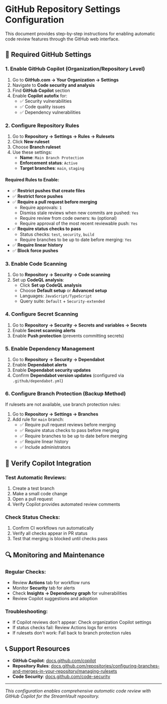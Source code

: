 # GitHub Repository Settings Configuration

This document provides step-by-step instructions for enabling automatic code review features through the GitHub web interface.

## 🔧 Required GitHub Settings

### 1. Enable GitHub Copilot (Organization/Repository Level)

1. Go to **GitHub.com → Your Organization → Settings**
2. Navigate to **Code security and analysis**
3. Find **GitHub Copilot** section
4. Enable **Copilot autofix** for:
   - ✅ Security vulnerabilities
   - ✅ Code quality issues 
   - ✅ Dependency vulnerabilities

### 2. Configure Repository Rules

1. Go to **Repository → Settings → Rules → Rulesets**
2. Click **New ruleset**
3. Choose **Branch ruleset**
4. Use these settings:
   - **Name**: `Main Branch Protection`
   - **Enforcement status**: `Active`
   - **Target branches**: `main`, `staging`

#### Required Rules to Enable:
- ✅ **Restrict pushes that create files**
- ✅ **Restrict force pushes**
- ✅ **Require a pull request before merging**
  - Require approvals: `1`
  - Dismiss stale reviews when new commits are pushed: `Yes`
  - Require review from code owners: `No` (optional)
  - Require approval of the most recent reviewable push: `Yes`
- ✅ **Require status checks to pass**
  - Status checks: `test`, `security`, `build`
  - Require branches to be up to date before merging: `Yes`
- ✅ **Require linear history**
- ✅ **Block force pushes**

### 3. Enable Code Scanning

1. Go to **Repository → Security → Code scanning**
2. Set up **CodeQL analysis**:
   - Click **Set up CodeQL analysis**
   - Choose **Default setup** or **Advanced setup**
   - Languages: `JavaScript/TypeScript`
   - Query suite: `Default` + `Security-extended`

### 4. Configure Secret Scanning

1. Go to **Repository → Security → Secrets and variables → Secrets**
2. Enable **Secret scanning alerts**
3. Enable **Push protection** (prevents committing secrets)

### 5. Enable Dependency Management

1. Go to **Repository → Security → Dependabot**
2. Enable **Dependabot alerts**
3. Enable **Dependabot security updates**
4. Confirm **Dependabot version updates** (configured via `.github/dependabot.yml`)

### 6. Configure Branch Protection (Backup Method)

If rulesets are not available, use branch protection rules:

1. Go to **Repository → Settings → Branches**
2. Add rule for `main` branch:
   - ✅ Require pull request reviews before merging
   - ✅ Require status checks to pass before merging
   - ✅ Require branches to be up to date before merging
   - ✅ Require linear history
   - ✅ Include administrators

## 🤖 Verify Copilot Integration

### Test Automatic Reviews:
1. Create a test branch
2. Make a small code change
3. Open a pull request
4. Verify Copilot provides automated review comments

### Check Status Checks:
1. Confirm CI workflows run automatically
2. Verify all checks appear in PR status
3. Test that merging is blocked until checks pass

## 🔍 Monitoring and Maintenance

### Regular Checks:
- Review **Actions** tab for workflow runs
- Monitor **Security** tab for alerts
- Check **Insights → Dependency graph** for vulnerabilities
- Review Copilot suggestions and adoption

### Troubleshooting:
- If Copilot reviews don't appear: Check organization Copilot settings
- If status checks fail: Review Actions logs for errors
- If rulesets don't work: Fall back to branch protection rules

## 📞 Support Resources

- **GitHub Copilot**: [docs.github.com/copilot](https://docs.github.com/copilot)
- **Repository Rules**: [docs.github.com/repositories/configuring-branches-and-merges-in-your-repository/managing-rulesets](https://docs.github.com/repositories/configuring-branches-and-merges-in-your-repository/managing-rulesets)
- **Code Security**: [docs.github.com/code-security](https://docs.github.com/code-security)

---
*This configuration enables comprehensive automatic code review with GitHub Copilot for the StreamVault repository.*